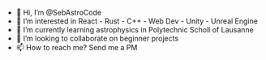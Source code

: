 - 👋 Hi, I’m @SebAstroCode
- 👀 I’m interested in React - Rust - C++ - Web Dev - Unity - Unreal Engine 
- 🌱 I’m currently learning astrophysics in Polytechnic Scholl of Lausanne
- 💞️ I’m looking to collaborate on beginner projects
- 📫 How to reach me? Send me a PM

<!---
SebAstroCode/SebAstroCode is a ✨ special ✨ repository because its `README.md` (this file) appears on your GitHub profile.
You can click the Preview link to take a look at your changes.
--->
